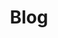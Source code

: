 ---
title: Blog
layout: collection
permalink: /blog/
collection: blog
entries_layout: grid
classes: wide
author_profile: true
sort_by: date
sort_order: reverse
---